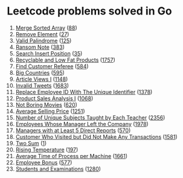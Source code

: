 # Leetcode problems solved in Go
1. [Merge Sorted Array](arrays/88/main.go) ([88](https://leetcode.com/problems/merge-sorted-array/))
2. [Remove Element](arrays/27/main.go) ([27](https://leetcode.com/problems/remove-element/))
3. [Valid Palindrome](two_pointers/125/main.go) ([125](https://leetcode.com/problems/valid-palindrome/))
4. [Ransom Note](maps/383/main.go) ([383](https://leetcode.com/problems/ransom-note/))
5. [Search Insert Position](binary_search/35/main.go) ([35](https://leetcode.com/problems/search-insert-position/))
6. [Recyclable and Low Fat Products](sql/1757/req.sql) ([1757](https://leetcode.com/problems/recyclable-and-low-fat-products/))
7. [Find Customer Referee](sql/584/req.sql) ([584](https://leetcode.com/problems/find-customer-referee/))
8. [Big Countries](sql/595/req.sql) ([595](https://leetcode.com/problems/big-countries/))
9. [Article Views I](sql/1148/req.sql) ([1148](https://leetcode.com/problems/article-views-i/))
10. [Invalid Tweets](sql/1683/req.sql) ([1683](https://leetcode.com/problems/invalid-tweets/))
11. [Replace Employee ID With The Unique Identifier](sql/1378/req.sql) ([1378](https://leetcode.com/problems/replace-employee-id-with-the-unique-identifier/))
12. [Product Sales Analysis I](sql/1068/req.sql) ([1068](https://leetcode.com/problems/product-sales-analysis-i/))
13. [Not Boring Movies](sql/620/req.sql) ([620](https://leetcode.com/problems/not-boring-movies/))
14. [Average Selling Price](sql/1251/req.sql) ([1251](https://leetcode.com/problems/average-selling-price/))
15. [Number of Unique Subjects Taught by Each Teacher](sql/2356/req.sql) ([2356](https://leetcode.com/problems/number-of-unique-subjects-taught-by-each-teacher/))
16. [Employees Whose Manager Left the Company](sql/1978/req.sql) ([1978](https://leetcode.com/problems/employees-whose-manager-left-the-company/))
17. [Managers with at Least 5 Direct Reports](sql/570/req.sql) ([570](https://leetcode.com/problems/managers-with-at-least-5-direct-reports/?envType=study-plan-v2&envId=top-sql-50))
18. [Customer Who Visited but Did Not Make Any Transactions](sql/1581/req.sql) ([1581](https://leetcode.com/problems/customer-who-visited-but-did-not-make-any-transactions/))
19. [Two Sum](arrays/1/main.go) ([1](https://leetcode.com/problems/two-sum/))
20. [Rising Temperature](sql/197/req.sql) ([197](https://leetcode.com/problems/rising-temperature/))
21. [Average Time of Process per Machine](sql/1661/req.sql) ([1661](https://leetcode.com/problems/average-time-of-process-per-machine/))
22. [Employee Bonus](sql/577/req.sql) ([577](https://leetcode.com/problems/employee-bonus/))
23. [Students and Examinations](sql/1280/req.sql) ([1280](https://leetcode.com/problems/students-and-examinations/))
